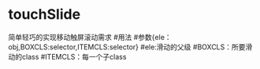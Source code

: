 # touchSlide
简单轻巧的实现移动触屏滚动需求
#用法
#参数{ele：obj,BOXCLS:selector,ITEMCLS:selector}
#ele:滑动的父级
#BOXCLS：所要滑动的class
#ITEMCLS：每一个子class